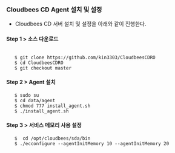  
### Cloudbees CD Agent 설치 및 설정

- Cloudbees CD 서버 설치 및 설정을 아래와 같이 진행한다.

#### Step 1 > 소스 다운로드

```console

   $ git clone https://github.com/kin3303/CloudbeesCDRO
   $ cd CloudbeesCDRO
   $ git checkout master
```

#### Step 2 > Agent 설치

```console
   $ sudo su
   $ cd data/agent
   $ chmod 777 install_agent.sh
   $ ./install_agent.sh
``` 

#### Step 3 > 서비스 메모리 사용 설정

```console
   $  cd /opt/cloudbees/sda/bin 
   $ ./ecconfigure --agentInitMemory 10 --agentInitMemory 20
```
